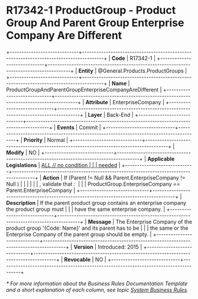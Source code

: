 ﻿---
erp.type: business-rule
erp.entity: General.Products.ProductGroups
---

# R17342-1 ProductGroup - Product Group And Parent Group Enterprise Company Are Different
+-----------------------------+---------------------------------------------------------------------------------------+
| **Code**                    | R17342-1                                                                              |
+-----------------------------+---------------------------------------------------------------------------------------+
| **Entity**                  | @General.Products.ProductGroups                                                                          |
+-----------------------------+---------------------------------------------------------------------------------------+
| **Name**                    | ProductGroupAndParentGroupEnterpriseCompanyAreDifferent                               |
+-----------------------------+---------------------------------------------------------------------------------------+
| **Attribute**               | EnterpriseCompany                                                                     |
+-----------------------------+---------------------------------------------------------------------------------------+
| **Layer**                   | Back-End                                                                              |
+-----------------------------+---------------------------------------------------------------------------------------+
| **Events**                  | Commit                                                                                |
+-----------------------------+---------------------------------------------------------------------------------------+
| **Priority**                | Normal                                                                                |
+-----------------------------+---------------------------------------------------------------------------------------+
| **Modify**                  | NO                                                                                    |
+-----------------------------+---------------------------------------------------------------------------------------+
| **Applicable Legislations** | [ALL // no condition                                                                  |
|                             | needed](https://confluence.erp.net/display/techdoc/Country+Specific+Functionality)    |
+-----------------------------+---------------------------------------------------------------------------------------+
| **Action**                  | If (Parent != Null && Parent.EnterpriseCompany != Null )                              |
|                             |                                                                                       |
|                             | , validate that :                                                                     |
|                             | ProductGroup.EnterpriseCompany == Parent.EnterpriseCompany                            |
+-----------------------------+---------------------------------------------------------------------------------------+
| **Description**             | If the parent product group contains an enterprise company the product group must     |
|                             | have the same enterprise company.                                                     |
+-----------------------------+---------------------------------------------------------------------------------------+
| **Message**                 | The Enterprise Company of the product group \'{Code: Name}\' and its parent has to be |
|                             | the same or the Enterprise Company of the parent group should be empty.               |
+-----------------------------+---------------------------------------------------------------------------------------+
| **Version**                 | Introduced: 2015                                                                      |
+-----------------------------+---------------------------------------------------------------------------------------+
| **Revocable**               | NO                                                                                    |
+-----------------------------+---------------------------------------------------------------------------------------+

*\* For more information about the Business Rules Documentation Template and a short explanation of each column, see
topic [System Business Rules](../templates/template-description-system-business-rules.md).*

  

  
